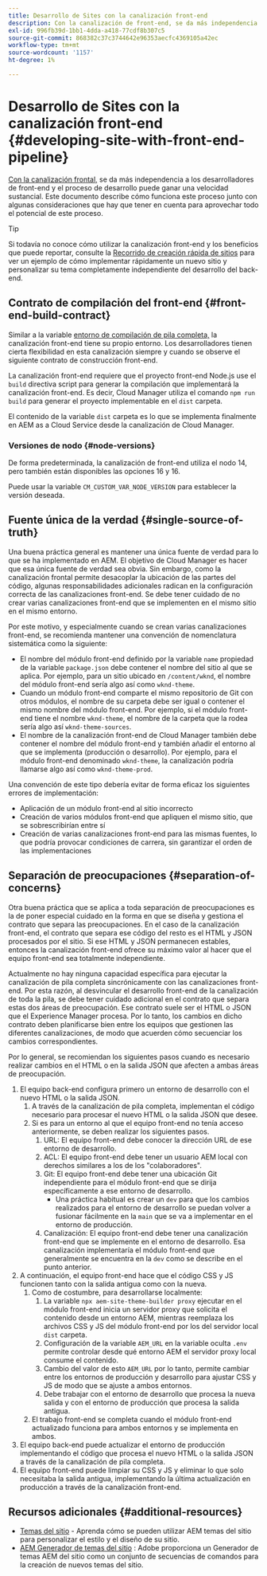 ```yaml
---
title: Desarrollo de Sites con la canalización front-end
description: Con la canalización de front-end, se da más independencia a los desarrolladores de front-end y el proceso de desarrollo puede ganar una velocidad sustancial. En este documento se describen algunas consideraciones particulares del proceso de compilación del front-end que deben darse.
exl-id: 996fb39d-1bb1-4dda-a418-77cdf8b307c5
source-git-commit: 868382c37c3744642e96353aecfc4369105a42ec
workflow-type: tm+mt
source-wordcount: '1157'
ht-degree: 1%

---
```



# Desarrollo de Sites con la canalización front-end {#developing-site-with-front-end-pipeline}

[Con la canalización frontal,](/help/implementing/cloud-manager/configuring-pipelines/introduction-ci-cd-pipelines.md#front-end) se da más independencia a los desarrolladores de front-end y el proceso de desarrollo puede ganar una velocidad sustancial. Este documento describe cómo funciona este proceso junto con algunas consideraciones que hay que tener en cuenta para aprovechar todo el potencial de este proceso.

>[!TIP]
>
>Si todavía no conoce cómo utilizar la canalización front-end y los beneficios que puede reportar, consulte la [Recorrido de creación rápida de sitios](/help/journey-sites/quick-site/overview.md) para ver un ejemplo de cómo implementar rápidamente un nuevo sitio y personalizar su tema completamente independiente del desarrollo del back-end.

## Contrato de compilación del front-end {#front-end-build-contract}

Similar a la variable [entorno de compilación de pila completa,](/help/implementing/cloud-manager/getting-access-to-aem-in-cloud/build-environment-details.md) la canalización front-end tiene su propio entorno. Los desarrolladores tienen cierta flexibilidad en esta canalización siempre y cuando se observe el siguiente contrato de construcción front-end.

La canalización front-end requiere que el proyecto front-end Node.js use el `build` directiva script para generar la compilación que implementará la canalización front-end. Es decir, Cloud Manager utiliza el comando `npm run build` para generar el proyecto implementable en el `dist` carpeta.

El contenido de la variable `dist` carpeta es lo que se implementa finalmente en AEM as a Cloud Service desde la canalización de Cloud Manager.

### Versiones de nodo {#node-versions}

De forma predeterminada, la canalización de front-end utiliza el nodo 14, pero también están disponibles las opciones 16 y 16.

Puede usar la variable `CM_CUSTOM_VAR_NODE_VERSION` para establecer la versión deseada.

## Fuente única de la verdad {#single-source-of-truth}

Una buena práctica general es mantener una única fuente de verdad para lo que se ha implementado en AEM. El objetivo de Cloud Manager es hacer que esa única fuente de verdad sea obvia. Sin embargo, como la canalización frontal permite desacoplar la ubicación de las partes del código, algunas responsabilidades adicionales radican en la configuración correcta de las canalizaciones front-end. Se debe tener cuidado de no crear varias canalizaciones front-end que se implementen en el mismo sitio en el mismo entorno.

Por este motivo, y especialmente cuando se crean varias canalizaciones front-end, se recomienda mantener una convención de nomenclatura sistemática como la siguiente:

* El nombre del módulo front-end definido por la variable `name` propiedad de la variable `package.json` debe contener el nombre del sitio al que se aplica. Por ejemplo, para un sitio ubicado en `/content/wknd`, el nombre del módulo front-end sería algo así como `wknd-theme`.
* Cuando un módulo front-end comparte el mismo repositorio de Git con otros módulos, el nombre de su carpeta debe ser igual o contener el mismo nombre del módulo front-end. Por ejemplo, si el módulo front-end tiene el nombre `wknd-theme`, el nombre de la carpeta que la rodea sería algo así `wknd-theme-sources`.
* El nombre de la canalización front-end de Cloud Manager también debe contener el nombre del módulo front-end y también añadir el entorno al que se implementa (producción o desarrollo). Por ejemplo, para el módulo front-end denominado `wknd-theme`, la canalización podría llamarse algo así como `wknd-theme-prod`.

Una convención de este tipo debería evitar de forma eficaz los siguientes errores de implementación:

* Aplicación de un módulo front-end al sitio incorrecto
* Creación de varios módulos front-end que apliquen el mismo sitio, que se sobrescribirían entre sí
* Creación de varias canalizaciones front-end para las mismas fuentes, lo que podría provocar condiciones de carrera, sin garantizar el orden de las implementaciones

## Separación de preocupaciones {#separation-of-concerns}

Otra buena práctica que se aplica a toda separación de preocupaciones es la de poner especial cuidado en la forma en que se diseña y gestiona el contrato que separa las preocupaciones. En el caso de la canalización front-end, el contrato que separa ese código del resto es el HTML y JSON procesados por el sitio. Si ese HTML y JSON permanecen estables, entonces la canalización front-end ofrece su máximo valor al hacer que el equipo front-end sea totalmente independiente.

Actualmente no hay ninguna capacidad específica para ejecutar la canalización de pila completa sincrónicamente con las canalizaciones front-end. Por esta razón, al desvincular el desarrollo front-end de la canalización de toda la pila, se debe tener cuidado adicional en el contrato que separa estas dos áreas de preocupación. Ese contrato suele ser el HTML o JSON que el Experience Manager procesa. Por lo tanto, los cambios en dicho contrato deben planificarse bien entre los equipos que gestionen las diferentes canalizaciones, de modo que acuerden cómo secuenciar los cambios correspondientes.

Por lo general, se recomiendan los siguientes pasos cuando es necesario realizar cambios en el HTML o en la salida JSON que afecten a ambas áreas de preocupación.

1. El equipo back-end configura primero un entorno de desarrollo con el nuevo HTML o la salida JSON.
   1. A través de la canalización de pila completa, implementan el código necesario para procesar el nuevo HTML o la salida JSON que desee.
   1. Si es para un entorno al que el equipo front-end no tenía acceso anteriormente, se deben realizar los siguientes pasos.
      1. URL: El equipo front-end debe conocer la dirección URL de ese entorno de desarrollo.
      1. ACL: El equipo front-end debe tener un usuario AEM local con derechos similares a los de los &quot;colaboradores&quot;.
      1. Git: El equipo front-end debe tener una ubicación Git independiente para el módulo front-end que se dirija específicamente a ese entorno de desarrollo.
         * Una práctica habitual es crear un `dev` para que los cambios realizados para el entorno de desarrollo se puedan volver a fusionar fácilmente en la `main` que se va a implementar en el entorno de producción.
      1. Canalización: El equipo front-end debe tener una canalización front-end que se implemente en el entorno de desarrollo. Esa canalización implementaría el módulo front-end que generalmente se encuentra en la `dev` como se describe en el punto anterior.
1. A continuación, el equipo front-end hace que el código CSS y JS funcionen tanto con la salida antigua como con la nueva.
   1. Como de costumbre, para desarrollarse localmente:
      1. La variable `npx aem-site-theme-builder proxy` ejecutar en el módulo front-end inicia un servidor proxy que solicita el contenido desde un entorno AEM, mientras reemplaza los archivos CSS y JS del módulo front-end por los del servidor local `dist` carpeta.
      1. Configuración de la variable `AEM_URL` en la variable oculta `.env` permite controlar desde qué entorno AEM el servidor proxy local consume el contenido.
      1. Cambio del valor de esto `AEM_URL` por lo tanto, permite cambiar entre los entornos de producción y desarrollo para ajustar CSS y JS de modo que se ajuste a ambos entornos.
      1. Debe trabajar con el entorno de desarrollo que procesa la nueva salida y con el entorno de producción que procesa la salida antigua.
   1. El trabajo front-end se completa cuando el módulo front-end actualizado funciona para ambos entornos y se implementa en ambos.
1. El equipo back-end puede actualizar el entorno de producción implementando el código que procesa el nuevo HTML o la salida JSON a través de la canalización de pila completa.
1. El equipo front-end puede limpiar su CSS y JS y eliminar lo que solo necesitaba la salida antigua, implementando la última actualización en producción a través de la canalización front-end.

## Recursos adicionales {#additional-resources}

* [Temas del sitio](/help/sites-cloud/administering/site-creation/site-themes.md) - Aprenda cómo se pueden utilizar AEM temas del sitio para personalizar el estilo y el diseño de su sitio.
* [AEM Generador de temas del sitio](https://github.com/adobe/aem-site-theme-builder) : Adobe proporciona un Generador de temas AEM del sitio como un conjunto de secuencias de comandos para la creación de nuevos temas del sitio.
